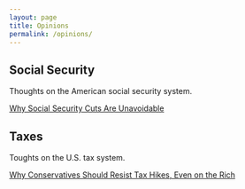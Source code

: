 ```yaml
---
layout: page
title: Opinions
permalink: /opinions/
---
```


## Social Security
Thoughts on the American social security system.

[Why Social Security Cuts Are Unavoidable](/assets/Why_Social_Security_Cuts_Are_Unavoidable.pdf)

## Taxes
Toughts on the U.S. tax system.

[Why Conservatives Should Resist Tax Hikes, Even on the Rich](/assets/Resisting_Tax_Hikes.pdf)
